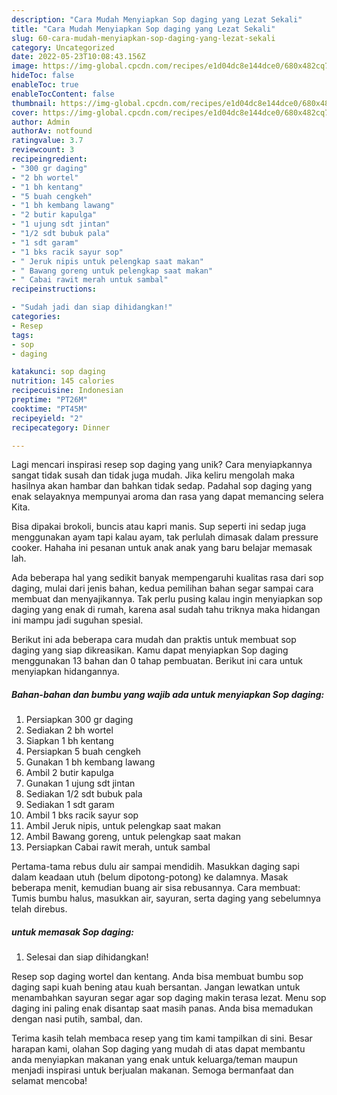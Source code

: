 ```yaml
---
description: "Cara Mudah Menyiapkan Sop daging yang Lezat Sekali"
title: "Cara Mudah Menyiapkan Sop daging yang Lezat Sekali"
slug: 60-cara-mudah-menyiapkan-sop-daging-yang-lezat-sekali
category: Uncategorized
date: 2022-05-23T10:08:43.156Z
image: https://img-global.cpcdn.com/recipes/e1d04dc8e144dce0/680x482cq70/sop-daging-foto-resep-utama.jpg
hideToc: false
enableToc: true
enableTocContent: false
thumbnail: https://img-global.cpcdn.com/recipes/e1d04dc8e144dce0/680x482cq70/sop-daging-foto-resep-utama.jpg
cover: https://img-global.cpcdn.com/recipes/e1d04dc8e144dce0/680x482cq70/sop-daging-foto-resep-utama.jpg
author: Admin
authorAv: notfound
ratingvalue: 3.7
reviewcount: 3
recipeingredient:
- "300 gr daging"
- "2 bh wortel"
- "1 bh kentang"
- "5 buah cengkeh"
- "1 bh kembang lawang"
- "2 butir kapulga"
- "1 ujung sdt jintan"
- "1/2 sdt bubuk pala"
- "1 sdt garam"
- "1 bks racik sayur sop"
- " Jeruk nipis untuk pelengkap saat makan"
- " Bawang goreng untuk pelengkap saat makan"
- " Cabai rawit merah untuk sambal"
recipeinstructions:

- "Sudah jadi dan siap dihidangkan!"
categories:
- Resep
tags:
- sop
- daging

katakunci: sop daging 
nutrition: 145 calories
recipecuisine: Indonesian
preptime: "PT26M"
cooktime: "PT45M"
recipeyield: "2"
recipecategory: Dinner

---
```





Lagi mencari inspirasi resep sop daging yang unik? Cara menyiapkannya sangat tidak susah dan tidak juga mudah. Jika keliru mengolah maka hasilnya akan hambar dan bahkan tidak sedap. Padahal sop daging yang enak selayaknya mempunyai aroma dan rasa yang dapat memancing selera Kita.





Bisa dipakai brokoli, buncis atau kapri manis. Sup seperti ini sedap juga menggunakan ayam tapi kalau ayam, tak perlulah dimasak dalam pressure cooker. Hahaha ini pesanan untuk anak anak yang baru belajar memasak lah.

Ada beberapa hal yang sedikit banyak mempengaruhi kualitas rasa dari sop daging, mulai dari jenis bahan, kedua pemilihan bahan segar sampai cara membuat dan menyajikannya. Tak perlu pusing kalau ingin menyiapkan sop daging yang enak di rumah, karena asal sudah tahu triknya maka hidangan ini mampu jadi suguhan spesial.






Berikut ini ada beberapa cara mudah dan praktis untuk membuat sop daging yang siap dikreasikan. Kamu dapat menyiapkan Sop daging menggunakan 13 bahan dan 0 tahap pembuatan. Berikut ini cara untuk menyiapkan hidangannya.

<!--inarticleads1-->

##### Bahan-bahan dan bumbu yang wajib ada untuk menyiapkan Sop daging:

1. Persiapkan 300 gr daging
1. Sediakan 2 bh wortel
1. Siapkan 1 bh kentang
1. Persiapkan 5 buah cengkeh
1. Gunakan 1 bh kembang lawang
1. Ambil 2 butir kapulga
1. Gunakan 1 ujung sdt jintan
1. Sediakan 1/2 sdt bubuk pala
1. Sediakan 1 sdt garam
1. Ambil 1 bks racik sayur sop
1. Ambil  Jeruk nipis, untuk pelengkap saat makan
1. Ambil  Bawang goreng, untuk pelengkap saat makan
1. Persiapkan  Cabai rawit merah, untuk sambal


Pertama-tama rebus dulu air sampai mendidih. Masukkan daging sapi dalam keadaan utuh (belum dipotong-potong) ke dalamnya. Masak beberapa menit, kemudian buang air sisa rebusannya. Cara membuat: Tumis bumbu halus, masukkan air, sayuran, serta daging yang sebelumnya telah direbus. 

<!--inarticleads2-->

#####  untuk memasak Sop daging:


1. Selesai dan siap dihidangkan!

Resep sop daging wortel dan kentang. Anda bisa membuat bumbu sop daging sapi kuah bening atau kuah bersantan. Jangan lewatkan untuk menambahkan sayuran segar agar sop daging makin terasa lezat. Menu sop daging ini paling enak disantap saat masih panas. Anda bisa memadukan dengan nasi putih, sambal, dan. 

Terima kasih telah membaca resep yang tim kami tampilkan di sini. Besar harapan kami, olahan Sop daging yang mudah di atas dapat membantu anda menyiapkan makanan yang enak untuk keluarga/teman maupun menjadi inspirasi untuk berjualan makanan. Semoga bermanfaat dan selamat mencoba!

